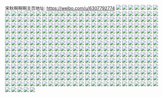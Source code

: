 宋秋啊啊啊主页地址: https://weibo.com/u/6307792774 
![](https://wx4.sinaimg.cn/mw2000/006SSR38ly1h9e455g9f7j32c03407wj.jpg) 
![](https://wx4.sinaimg.cn/mw2000/006SSR38ly1h9e457i3xqj32c0340qv6.jpg) 
![](https://wx4.sinaimg.cn/mw2000/006SSR38ly1h9e450nq7xj33402c07wm.jpg) 
![](https://wx4.sinaimg.cn/mw2000/006SSR38ly1h9e45chuwjj32c03401kx.jpg) 
![](https://wx4.sinaimg.cn/mw2000/006SSR38ly1h9e458zswuj32c0340hdu.jpg) 
![](https://wx4.sinaimg.cn/mw2000/006SSR38ly1h9e45f6gdbj32c0340npg.jpg) 
![](https://wx4.sinaimg.cn/mw2000/006SSR38ly1h9e45b69qlj32c0340kjm.jpg) 
![](https://wx4.sinaimg.cn/mw2000/006SSR38ly1h9e45hcrnrj32c03407wj.jpg) 
![](https://wx4.sinaimg.cn/mw2000/006SSR38ly1h9e3w0tefhj30wr1z01kx.jpg) 
![](https://wx4.sinaimg.cn/mw2000/006SSR38ly1h8z16u6wm4j329732k1kz.jpg) 
![](https://wx4.sinaimg.cn/mw2000/006SSR38ly1h8z16uli5dj30tp11512h.jpg) 
![](https://wx4.sinaimg.cn/mw2000/006SSR38ly1h8z16w8aqvj32c0340b2b.jpg) 
![](https://wx4.sinaimg.cn/mw2000/006SSR38ly1h8z1738pwqj32c03401kz.jpg) 
![](https://wx4.sinaimg.cn/mw2000/006SSR38ly1h8z16ws8osj31621kp1cw.jpg) 
![](https://wx4.sinaimg.cn/mw2000/006SSR38ly1h8z170pgt1j32c0340u0x.jpg) 
![](https://wx4.sinaimg.cn/mw2000/006SSR38ly1h8z171mu44j32c03407wh.jpg) 
![](https://wx4.sinaimg.cn/mw2000/006SSR38ly1h8z1758na5j32c0340b2b.jpg) 
![](https://wx4.sinaimg.cn/mw2000/006SSR38ly1h8z16pgbd8j32a231nx6q.jpg) 
![](https://wx4.sinaimg.cn/mw2000/006SSR38ly1h8pdci230dj30u014013l.jpg) 
![](https://wx4.sinaimg.cn/mw2000/006SSR38ly1h8pdch06fuj30u015idra.jpg) 
![](https://wx4.sinaimg.cn/mw2000/006SSR38ly1h8pdcievrzj30u0141n3m.jpg) 
![](https://wx4.sinaimg.cn/mw2000/006SSR38ly1h8pdcjg9qoj30u0140won.jpg) 
![](https://wx4.sinaimg.cn/mw2000/006SSR38ly1h87fea1r8hj32c0340u0z.jpg) 
![](https://wx4.sinaimg.cn/mw2000/006SSR38ly1h87fedv9dxj32c0340e83.jpg) 
![](https://wx4.sinaimg.cn/mw2000/006SSR38ly1h83rkcapzqj32c03401l0.jpg) 
![](https://wx4.sinaimg.cn/mw2000/006SSR38ly1h83rkg2nf4j32c0340x6p.jpg) 
![](https://wx4.sinaimg.cn/mw2000/006SSR38ly1h83rkmiuwvj32c03401kz.jpg) 
![](https://wx4.sinaimg.cn/mw2000/006SSR38ly1h83rli6naaj32c03401l0.jpg) 
![](https://wx4.sinaimg.cn/mw2000/006SSR38ly1h83rkhmrwyj32c0340x6p.jpg) 
![](https://wx4.sinaimg.cn/mw2000/006SSR38ly1h83rktjg8uj32c0340x6r.jpg) 
![](https://wx4.sinaimg.cn/mw2000/006SSR38ly1h83rlzasz1j32c03401l0.jpg) 
![](https://wx4.sinaimg.cn/mw2000/006SSR38ly1h81aml4zhfj30u014qtnc.jpg) 
![](https://wx4.sinaimg.cn/mw2000/006SSR38ly1h81amj637sj30u0151wta.jpg) 
![](https://wx4.sinaimg.cn/mw2000/006SSR38ly1h81amm2a8tj30u0140jzo.jpg) 
![](https://wx4.sinaimg.cn/mw2000/006SSR38ly1h81ammpyb9j30u0140q7u.jpg) 
![](https://wx4.sinaimg.cn/mw2000/006SSR38ly1h7jxb2er9xj32c03407wk.jpg) 
![](https://wx4.sinaimg.cn/mw2000/006SSR38ly1h73uys9twsj30u0140n05.jpg) 
![](https://wx4.sinaimg.cn/mw2000/006SSR38ly1h73uyvhttbj30u01417j8.jpg) 
![](https://wx4.sinaimg.cn/mw2000/006SSR38ly1h73uystnlwj30u0140gtp.jpg) 
![](https://wx4.sinaimg.cn/mw2000/006SSR38ly1h73uytu8n2j30u014048r.jpg) 
![](https://wx4.sinaimg.cn/mw2000/006SSR38ly1h73uyubr5xj30u0140dmd.jpg) 
![](https://wx4.sinaimg.cn/mw2000/006SSR38ly1h73uz12sibj30u016gaka.jpg) 
![](https://wx4.sinaimg.cn/mw2000/006SSR38ly1h73uyurqbcj30u014046p.jpg) 
![](https://wx4.sinaimg.cn/mw2000/006SSR38ly1h73uyrpuebj30u0140thj.jpg) 
![](https://wx4.sinaimg.cn/mw2000/006SSR38ly1h73uyvzk1wj30u0140dk3.jpg) 
![](https://wx4.sinaimg.cn/mw2000/006SSR38ly1h73uywmcpaj30u0140tkt.jpg) 
![](https://wx4.sinaimg.cn/mw2000/006SSR38ly1h73uyyicruj30u0140tjg.jpg) 
![](https://wx4.sinaimg.cn/mw2000/006SSR38ly1h73uytbz05j30u0140ajs.jpg) 
![](https://wx4.sinaimg.cn/mw2000/006SSR38ly1h70k4nwe72j32c0340zx5.jpg) 
![](https://wx4.sinaimg.cn/mw2000/006SSR38ly1h6y4yran69j32c0340b29.jpg) 
![](https://wx4.sinaimg.cn/mw2000/006SSR38ly1h6y4ytjkqjj32c033z7wl.jpg) 
![](https://wx4.sinaimg.cn/mw2000/006SSR38ly1h6y4yusar0j32c03404qq.jpg) 
![](https://wx4.sinaimg.cn/mw2000/006SSR38ly1h6y4yolhpmj32c0340u0z.jpg) 
![](https://wx4.sinaimg.cn/mw2000/006SSR38ly1h6y4yvybm7j32c03404cy.jpg) 
![](https://wx4.sinaimg.cn/mw2000/006SSR38ly1h6y4ylc957j31sc2dsnpe.jpg) 
![](https://wx4.sinaimg.cn/mw2000/006SSR38ly1h6y4yx51g0j32c0340dtt.jpg) 
![](https://wx4.sinaimg.cn/mw2000/006SSR38ly1h6y4ypxmo0j31sc2ds7wh.jpg) 
![](https://wx4.sinaimg.cn/mw2000/006SSR38ly1h6y4yy7gkhj32c0340k5s.jpg) 
![](https://wx4.sinaimg.cn/mw2000/006SSR38ly1h6y4yzgwu7j32c0340u0y.jpg) 
![](https://wx4.sinaimg.cn/mw2000/006SSR38ly1h6xkf8fdouj32c0340h2o.jpg) 
![](https://wx4.sinaimg.cn/mw2000/006SSR38ly1h6xkf3ea9kj32c0340b2c.jpg) 
![](https://wx4.sinaimg.cn/mw2000/006SSR38ly1h6xkf1dchwj32c0340tpz.jpg) 
![](https://wx4.sinaimg.cn/mw2000/006SSR38ly1h6xkf5bw0jj32c0340k9h.jpg) 
![](https://wx4.sinaimg.cn/mw2000/006SSR38ly1h6xkfar0qmj32372s94qq.jpg) 
![](https://wx4.sinaimg.cn/mw2000/006SSR38ly1h6xkeykn05j32c0340kjp.jpg) 
![](https://wx4.sinaimg.cn/mw2000/006SSR38ly1h6tjn7knphj30u0140gwv.jpg) 
![](https://wx4.sinaimg.cn/mw2000/006SSR38ly1h6tjn5kvaej30u01407dx.jpg) 
![](https://wx4.sinaimg.cn/mw2000/006SSR38ly1h6tjn8fox2j30u0140n2i.jpg) 
![](https://wx4.sinaimg.cn/mw2000/006SSR38ly1h6tjn6sc8tj30u0140aiv.jpg) 
![](https://wx4.sinaimg.cn/mw2000/006SSR38ly1h6tjn7ypkzj30u014046n.jpg) 
![](https://wx4.sinaimg.cn/mw2000/006SSR38ly1h6tjn77tkuj30u013zn4d.jpg) 
![](https://wx4.sinaimg.cn/mw2000/006SSR38ly1h6tjn55ro5j30u014p463.jpg) 
![](https://wx4.sinaimg.cn/mw2000/006SSR38ly1h6tjn927rqj30u0140ahd.jpg) 
![](https://wx4.sinaimg.cn/mw2000/006SSR38ly1h6tjn8rbygj30u0140497.jpg) 
![](https://wx4.sinaimg.cn/mw2000/006SSR38ly1h6lfxtfkp6j32c03407wl.jpg) 
![](https://wx4.sinaimg.cn/mw2000/006SSR38ly1h6lfxumaxmj32c0340gty.jpg) 
![](https://wx4.sinaimg.cn/mw2000/006SSR38ly1h6lfxwaev8j32c0340kdk.jpg) 
![](https://wx4.sinaimg.cn/mw2000/006SSR38ly1h6lfxx3pwwj32c0340129.jpg) 
![](https://wx4.sinaimg.cn/mw2000/006SSR38ly1h6lfxyczvij32c0340h43.jpg) 
![](https://wx4.sinaimg.cn/mw2000/006SSR38ly1h6lfy01asdj32c0340kjm.jpg) 
![](https://wx4.sinaimg.cn/mw2000/006SSR38ly1h6lfy1s54jj32c0340nmh.jpg) 
![](https://wx4.sinaimg.cn/mw2000/006SSR38ly1h6lfy2x92kj32c0340qv6.jpg) 
![](https://wx4.sinaimg.cn/mw2000/006SSR38ly1h6lfy4grlhj32c0340h1q.jpg) 
![](https://wx4.sinaimg.cn/mw2000/006SSR38ly1h6h0wlv1mkj32c034tnpe.jpg) 
![](https://wx4.sinaimg.cn/mw2000/006SSR38ly1h6h0ws0b5aj32c03401a8.jpg) 
![](https://wx4.sinaimg.cn/mw2000/006SSR38ly1h6h0y4oscmj32c0340x6q.jpg) 
![](https://wx4.sinaimg.cn/mw2000/006SSR38ly1h6h0y1tj52j32c035lh6g.jpg) 
![](https://wx4.sinaimg.cn/mw2000/006SSR38ly1h6h0xgputkj327s2wl1l0.jpg) 
![](https://wx4.sinaimg.cn/mw2000/006SSR38ly1h6h0y04mj9j32c03407tg.jpg) 
![](https://wx4.sinaimg.cn/mw2000/006SSR38ly1h6h0xp2jxbj32c03404qu.jpg) 
![](https://wx4.sinaimg.cn/mw2000/006SSR38ly1h6h0xstibpj329b2sn7wh.jpg) 
![](https://wx4.sinaimg.cn/mw2000/006SSR38ly1h6h0y7242nj32c03407wj.jpg) 
![](https://wx4.sinaimg.cn/mw2000/006SSR38ly1h6h0y8il3sj32c03404qr.jpg) 
![](https://wx4.sinaimg.cn/mw2000/006SSR38ly1h6h0yby22qj32c03404f6.jpg) 
![](https://wx4.sinaimg.cn/mw2000/006SSR38ly1h5orlblz12j31sc2dsx6p.jpg) 
![](https://wx4.sinaimg.cn/mw2000/006SSR38ly1h5orlai56yj31400u07fk.jpg) 
![](https://wx4.sinaimg.cn/mw2000/006SSR38ly1h4xalug80bj30u014mn71.jpg) 
![](https://wx4.sinaimg.cn/mw2000/006SSR38ly1h4xaluxowqj30u0140k14.jpg) 
![](https://wx4.sinaimg.cn/mw2000/006SSR38ly1h4xalvh6mfj30u0140thv.jpg) 
![](https://wx4.sinaimg.cn/mw2000/006SSR38ly1h4xalw0fp3j30u014sdp6.jpg) 
![](https://wx4.sinaimg.cn/mw2000/006SSR38ly1h4xalwyywfj30ei0kkgnh.jpg) 
![](https://wx4.sinaimg.cn/mw2000/006SSR38ly1h4xalwlmvdj30u01407ci.jpg) 
![](https://wx4.sinaimg.cn/mw2000/006SSR38ly1h4xaltwtawj30u0140gtd.jpg) 
![](https://wx4.sinaimg.cn/mw2000/006SSR38ly1h4xalxwlbaj30u0140gsn.jpg) 
![](https://wx4.sinaimg.cn/mw2000/006SSR38ly1h4xalyhcdxj30u0140jzs.jpg) 
![](https://wx4.sinaimg.cn/mw2000/006SSR38ly1h2bbarbd22j32dr35se83.jpg) 
![](https://wx4.sinaimg.cn/mw2000/006SSR38ly1h2bbajzzbyj32c0340b2a.jpg) 
![](https://wx4.sinaimg.cn/mw2000/006SSR38ly1h2bbanerbgj32c03407wj.jpg) 
![](https://wx4.sinaimg.cn/mw2000/006SSR38ly1h2bbah3z95j32c0340hdu.jpg) 
![](https://wx4.sinaimg.cn/mw2000/006SSR38ly1h2bbb5cd35j32c03404qr.jpg) 
![](https://wx4.sinaimg.cn/mw2000/006SSR38ly1h2bbbtsuulj32c0340qv6.jpg) 
![](https://wx4.sinaimg.cn/mw2000/006SSR38ly1h219erxajlj31sc2ds1ky.jpg) 
![](https://wx4.sinaimg.cn/mw2000/006SSR38ly1h219esskrnj31sc2dsqv5.jpg) 
![](https://wx4.sinaimg.cn/mw2000/006SSR38ly1h219et5vcpj30zk1benbs.jpg) 
![](https://wx4.sinaimg.cn/mw2000/006SSR38ly1h219er1scyj30zk1beap3.jpg) 
![](https://wx4.sinaimg.cn/mw2000/006SSR38ly1h219etet85j30zj1bdk05.jpg) 
![](https://wx4.sinaimg.cn/mw2000/006SSR38ly1h08gn9fq4nj314216jnbh.jpg) 
![](https://wx4.sinaimg.cn/mw2000/006SSR38ly1gzy0eo57y0j30u0143aip.jpg) 
![](https://wx4.sinaimg.cn/mw2000/006SSR38ly1gzy0epdbm1j30u01407dx.jpg) 
![](https://wx4.sinaimg.cn/mw2000/006SSR38ly1gzy0eq3m9nj30u014k47j.jpg) 
![](https://wx4.sinaimg.cn/mw2000/006SSR38ly1gzy0eqxk06j30u01417ck.jpg) 
![](https://wx4.sinaimg.cn/mw2000/006SSR38ly1gzy0engnn1j30u0140dok.jpg) 
![](https://wx4.sinaimg.cn/mw2000/006SSR38ly1gzy0ers5rlj30u014fgtz.jpg) 
![](https://wx4.sinaimg.cn/mw2000/006SSR38ly1gwcs5oqmxvj329s312b2b.jpg) 
![](https://wx4.sinaimg.cn/mw2000/006SSR38ly1gwcs5qtnkyj32923027wj.jpg) 
![](https://wx4.sinaimg.cn/mw2000/006SSR38ly1gwcs5th8qnj32c03407wj.jpg) 
![](https://wx4.sinaimg.cn/mw2000/006SSR38ly1gwcs5vcc72j32cs2cs4qq.jpg) 
![](https://wx4.sinaimg.cn/mw2000/006SSR38ly1gwcs5xpsbrj32c0340qv7.jpg) 
![](https://wx4.sinaimg.cn/mw2000/006SSR38ly1gwcs6102m3j32c03407wj.jpg) 
![](https://wx4.sinaimg.cn/mw2000/006SSR38ly1gwcs63frgij33402c0kjm.jpg) 
![](https://wx4.sinaimg.cn/mw2000/006SSR38ly1gwcs65qqr8j32b92z9hdu.jpg) 
![](https://wx4.sinaimg.cn/mw2000/006SSR38ly1gwcs67lhvgj33402c04qr.jpg) 
![](https://wx4.sinaimg.cn/mw2000/006SSR38ly1gwc81nutr9j30u0140qf0.jpg) 
![](https://wx4.sinaimg.cn/mw2000/006SSR38ly1gvstt4uo4bj30u0140th1.jpg) 
![](https://wx4.sinaimg.cn/mw2000/006SSR38ly1gvstt9vu26j30u0140do3.jpg) 
![](https://wx4.sinaimg.cn/mw2000/006SSR38ly1gts0lh72iej32c0340qv8.jpg) 
![](https://wx4.sinaimg.cn/mw2000/006SSR38ly1gts0m0rn4qj32c0340qv6.jpg) 
![](https://wx4.sinaimg.cn/mw2000/006SSR38ly1gts0ltsj2rj320o2ovhdt.jpg) 
![](https://wx4.sinaimg.cn/mw2000/006SSR38ly1gts0lmo7m3j32c0340qv7.jpg) 
![](https://wx4.sinaimg.cn/mw2000/006SSR38ly1gts0lvwcxlj32c02c0e82.jpg) 
![](https://wx4.sinaimg.cn/mw2000/006SSR38ly1gts0lspeaxj32c0341e85.jpg) 
![](https://wx4.sinaimg.cn/mw2000/006SSR38ly1gts0lxkj5gj32c0340kjm.jpg) 
![](https://wx4.sinaimg.cn/mw2000/006SSR38ly1gts0la74cej32c031bnpf.jpg) 
![](https://wx4.sinaimg.cn/mw2000/006SSR38ly1gts0lyzeamj32c03404qq.jpg) 
![](https://wx4.sinaimg.cn/mw2000/006SSR38ly1gt2ah2jflej30u0140qb5.jpg) 
![](https://wx4.sinaimg.cn/mw2000/006SSR38ly1gt2ah10dgyj30u0140k0f.jpg) 
![](https://wx4.sinaimg.cn/mw2000/006SSR38ly1gt2ah3o36nj30u01407cc.jpg) 
![](https://wx4.sinaimg.cn/mw2000/006SSR38ly1gt2ah53umzj30u0140jzb.jpg) 
![](https://wx4.sinaimg.cn/mw2000/006SSR38ly1gspg378asej32bz3407wi.jpg) 
![](https://wx4.sinaimg.cn/mw2000/006SSR38ly1gspg31pq7xj32c0341kjm.jpg) 
![](https://wx4.sinaimg.cn/mw2000/006SSR38ly1gspg3gzemcj32c0340kjn.jpg) 
![](https://wx4.sinaimg.cn/mw2000/006SSR38ly1gspg3nk9rdj32a1340npe.jpg) 
![](https://wx4.sinaimg.cn/mw2000/006SSR38ly1gs61wkzkhpj30u0141na2.jpg) 
![](https://wx4.sinaimg.cn/mw2000/006SSR38ly1grprnlv72oj31xv2fce81.jpg) 
![](https://wx4.sinaimg.cn/mw2000/006SSR38ly1grprnnckq7j31r02c2hdu.jpg) 
![](https://wx4.sinaimg.cn/mw2000/006SSR38ly1grprnomkpwj31yr2mcx6q.jpg) 
![](https://wx4.sinaimg.cn/mw2000/006SSR38ly1grprnpvmumj31r02c0qv5.jpg) 
![](https://wx4.sinaimg.cn/mw2000/006SSR38ly1grprnr3lbnj31v72c0npe.jpg) 
![](https://wx4.sinaimg.cn/mw2000/006SSR38ly1grprnsjq6hj31sj28o1kz.jpg) 
![](https://wx4.sinaimg.cn/mw2000/006SSR38ly1grmbxo4whqj32c02c01l0.jpg) 
![](https://wx4.sinaimg.cn/mw2000/006SSR38ly1grmbx91q18j31vv1s6kjl.jpg) 
![](https://wx4.sinaimg.cn/mw2000/006SSR38ly1grmbx7rzrpj32c0340npg.jpg) 
![](https://wx4.sinaimg.cn/mw2000/006SSR38ly1grmbxb90myj32bz340npf.jpg) 
![](https://wx4.sinaimg.cn/mw2000/006SSR38ly1grmbxq9q69j32c02c0x6q.jpg) 
![](https://wx4.sinaimg.cn/mw2000/006SSR38ly1grmbxdutjvj32c0340b2c.jpg) 
![](https://wx4.sinaimg.cn/mw2000/006SSR38ly1grmbximb5rj32c0340nph.jpg) 
![](https://wx4.sinaimg.cn/mw2000/006SSR38ly1grmbxljstej32c02c0kjn.jpg) 
![](https://wx4.sinaimg.cn/mw2000/006SSR38ly1grmbxsftpfj32c02c0x6q.jpg) 
![](https://wx4.sinaimg.cn/mw2000/006SSR38ly1gre9nkzl9wj30vc0vdn3h.jpg) 
![](https://wx4.sinaimg.cn/mw2000/006SSR38ly1gre9nd39bkj32bz2c07wi.jpg) 
![](https://wx4.sinaimg.cn/mw2000/006SSR38ly1gre9n2mv9xj32c02c0hdu.jpg) 
![](https://wx4.sinaimg.cn/mw2000/006SSR38ly1gre9nk34tij32c02c0b2b.jpg) 
![](https://wx4.sinaimg.cn/mw2000/006SSR38ly1grc116iwfzj30u0141gr4.jpg) 
![](https://wx4.sinaimg.cn/mw2000/006SSR38ly1grc111ghbhj32c02c0x6p.jpg) 
![](https://wx4.sinaimg.cn/mw2000/006SSR38ly1grc12tn4w7j32bc2bbe88.jpg) 
![](https://wx4.sinaimg.cn/mw2000/006SSR38ly1grc114nognj32bc2bce82.jpg) 
![](https://wx4.sinaimg.cn/mw2000/006SSR38ly1grc12uf93zj30u00vcdnt.jpg) 
![](https://wx4.sinaimg.cn/mw2000/006SSR38ly1grc12j1pljj32c02c0hdu.jpg) 
![](https://wx4.sinaimg.cn/mw2000/006SSR38ly1grc12vmbaoj30qk0q0n5s.jpg) 
![](https://wx4.sinaimg.cn/mw2000/006SSR38ly1grc10zvvajj32c02c1qv5.jpg) 
![](https://wx4.sinaimg.cn/mw2000/006SSR38ly1grc130bgimj32c0340hdt.jpg) 
![](https://wx4.sinaimg.cn/mw2000/006SSR38ly1gr1jzll5g9j32c02c04qq.jpg) 
![](https://wx4.sinaimg.cn/mw2000/006SSR38ly1gqap0ee4upj32751od7wi.jpg) 
![](https://wx4.sinaimg.cn/mw2000/006SSR38ly1gqap0gbti8j31qi2bdnpe.jpg) 
![](https://wx4.sinaimg.cn/mw2000/006SSR38ly1gqap0lo04vj31qj2bdnpf.jpg) 
![](https://wx4.sinaimg.cn/mw2000/006SSR38ly1gqap0cj4yjj31qi2bcu0y.jpg) 
![](https://wx4.sinaimg.cn/mw2000/006SSR38ly1gqap0o6o8uj31ql1qle82.jpg) 
![](https://wx4.sinaimg.cn/mw2000/006SSR38ly1gqap0izh5rj31qi2bcb2a.jpg) 
![](https://wx4.sinaimg.cn/mw2000/006SSR38ly1gqap0q3iiwj32bc1qle82.jpg) 
![](https://wx4.sinaimg.cn/mw2000/006SSR38ly1gqap0sk6kaj31qi2bce82.jpg) 
![](https://wx4.sinaimg.cn/mw2000/006SSR38ly1gqap0vvgcjj31qi2bcnpg.jpg) 
![](https://wx4.sinaimg.cn/mw2000/006SSR38ly1gpj41vwg8pj30u0140qgq.jpg) 
![](https://wx4.sinaimg.cn/mw2000/006SSR38ly1gpj41spyxfj30u0140ngh.jpg) 
![](https://wx4.sinaimg.cn/mw2000/006SSR38ly1gpj41uq3y8j30u01407ku.jpg) 
![](https://wx4.sinaimg.cn/mw2000/006SSR38ly1gpj41qg1c5j30u00u0qj6.jpg) 
![](https://wx4.sinaimg.cn/mw2000/006SSR38ly1gpgq0ztgcij30u01487ea.jpg) 
![](https://wx4.sinaimg.cn/mw2000/006SSR38ly1gpgq0ym28pj30u0140nak.jpg) 
![](https://wx4.sinaimg.cn/mw2000/006SSR38ly1gpgq11dalbj30u0140wqj.jpg) 
![](https://wx4.sinaimg.cn/mw2000/006SSR38ly1gpgq122yg6j30u0140wo7.jpg) 
![](https://wx4.sinaimg.cn/mw2000/006SSR38ly1gpgq14jvh4j30u0140qbv.jpg) 
![](https://wx4.sinaimg.cn/mw2000/006SSR38ly1gpgq12nz81j30u013zqdb.jpg) 
![](https://wx4.sinaimg.cn/mw2000/006SSR38ly1gpgq13sb1kj30u014012d.jpg) 
![](https://wx4.sinaimg.cn/mw2000/006SSR38ly1gpgq136nb0j30u0149nel.jpg) 
![](https://wx4.sinaimg.cn/mw2000/006SSR38ly1gpgq144geuj30u0140dn4.jpg) 
![](https://wx4.sinaimg.cn/mw2000/006SSR38ly1gpf6kuguuej32472uru0x.jpg) 
![](https://wx4.sinaimg.cn/mw2000/006SSR38ly1gpf6kvuldsj32c0340b2a.jpg) 
![](https://wx4.sinaimg.cn/mw2000/006SSR38ly1gpf6kwvbnvj30u0140k1s.jpg) 
![](https://wx4.sinaimg.cn/mw2000/006SSR38ly1gpf6kxul7kj32c03404qq.jpg) 
![](https://wx4.sinaimg.cn/mw2000/006SSR38ly1gpf6l6i0mjj32c0340u0z.jpg) 
![](https://wx4.sinaimg.cn/mw2000/006SSR38ly1gpf6l7t2qej30u00sq10r.jpg) 
![](https://wx4.sinaimg.cn/mw2000/006SSR38ly1gpf6ktgu91j32c02c0x6p.jpg) 
![](https://wx4.sinaimg.cn/mw2000/006SSR38ly1gpf6lgo253j32c0340e82.jpg) 
![](https://wx4.sinaimg.cn/mw2000/006SSR38ly1gpf6lj5ofzj33402c07wi.jpg) 
![](https://wx4.sinaimg.cn/mw2000/006SSR38ly1go3e5l42hzj30u01407fp.jpg) 
![](https://wx4.sinaimg.cn/mw2000/006SSR38ly1go3e5k0t8mj30u0140tke.jpg) 
![](https://wx4.sinaimg.cn/mw2000/006SSR38ly1go3e5lqoqmj30u011htkk.jpg) 
![](https://wx4.sinaimg.cn/mw2000/006SSR38ly1go3e5oo9bmj30u0140amf.jpg) 
![](https://wx4.sinaimg.cn/mw2000/006SSR38ly1go3e5r88wdj30u013zth7.jpg) 
![](https://wx4.sinaimg.cn/mw2000/006SSR38ly1go3e5pzn3rj30u0140ake.jpg) 
![](https://wx4.sinaimg.cn/mw2000/006SSR38ly1go3e5synwfj30u0140dpf.jpg) 
![](https://wx4.sinaimg.cn/mw2000/006SSR38ly1go3e5tmzoej30u0140aly.jpg) 
![](https://wx4.sinaimg.cn/mw2000/006SSR38ly1go3e5u90gxj30u0140wr4.jpg) 
![](https://wx4.sinaimg.cn/mw2000/006SSR38ly1gnned8qw0gj322o341npe.jpg) 
![](https://wx4.sinaimg.cn/mw2000/006SSR38ly1gmmi6hlzfij32rf1yghdu.jpg) 
![](https://wx4.sinaimg.cn/mw2000/006SSR38ly1gmhvixxp67j30u01404ca.jpg) 
![](https://wx4.sinaimg.cn/mw2000/006SSR38ly1gmhviwth48j30u00u0akc.jpg) 
![](https://wx4.sinaimg.cn/mw2000/006SSR38ly1gmhviyuivgj30u00u0gv6.jpg) 
![](https://wx4.sinaimg.cn/mw2000/006SSR38ly1gmax0fwd2yj33402c0npd.jpg) 
![](https://wx4.sinaimg.cn/mw2000/006SSR38ly1gmax0eb8obj33322bab2a.jpg) 
![](https://wx4.sinaimg.cn/mw2000/006SSR38ly1gll6p3t3iij32c02c07wi.jpg) 
![](https://wx4.sinaimg.cn/mw2000/006SSR38ly1gll6p60v5ej32ba333e82.jpg) 
![](https://wx4.sinaimg.cn/mw2000/006SSR38ly1gll6p7h9bpj32bb33mqv6.jpg) 
![](https://wx4.sinaimg.cn/mw2000/006SSR38ly1gll6p2lmekj32bb37ab2a.jpg) 
![](https://wx4.sinaimg.cn/mw2000/006SSR38ly1gknwlkg1eqj30tk0tkdlk.jpg) 
![](https://wx4.sinaimg.cn/mw2000/006SSR38ly1gknwlnpmb8j32c02c07wj.jpg) 
![](https://wx4.sinaimg.cn/mw2000/006SSR38ly1gknwlof6daj30qc0qc774.jpg) 
![](https://wx4.sinaimg.cn/mw2000/006SSR38ly1gknwlsk0ghj32c0340npg.jpg) 
![](https://wx4.sinaimg.cn/mw2000/006SSR38ly1gknwlvjtrwj32c0340e83.jpg) 
![](https://wx4.sinaimg.cn/mw2000/006SSR38ly1gknwljxrdlj33402c0hdv.jpg) 
![](https://wx4.sinaimg.cn/mw2000/006SSR38ly1gknwlxoab4j32c03407wj.jpg) 
![](https://wx4.sinaimg.cn/mw2000/006SSR38ly1gknwly6rsej30v915648b.jpg) 
![](https://wx4.sinaimg.cn/mw2000/006SSR38ly1gknwm051sxj32c0340x6p.jpg) 
![](https://wx4.sinaimg.cn/mw2000/006SSR38ly1gjrgg7qooyj32802yoe83.jpg) 
![](https://wx4.sinaimg.cn/mw2000/006SSR38ly1gjrgg8v9edj32c0350e83.jpg) 
![](https://wx4.sinaimg.cn/mw2000/006SSR38ly1gjrgga4mi2j328k2zgb2b.jpg) 
![](https://wx4.sinaimg.cn/mw2000/006SSR38ly1gjrgg6an0ej33402c0kj4.jpg) 
![](https://wx4.sinaimg.cn/mw2000/006SSR38ly1gjrggcdnr2j330u29mb2b.jpg) 
![](https://wx4.sinaimg.cn/mw2000/006SSR38ly1gjrggb3w3lj32c0340u0y.jpg) 
![](https://wx4.sinaimg.cn/mw2000/006SSR38ly1gjrggdd6erj32c0340hdu.jpg) 
![](https://wx4.sinaimg.cn/mw2000/006SSR38ly1gjrgge9gruj32c03401ky.jpg) 
![](https://wx4.sinaimg.cn/mw2000/006SSR38ly1gjrggfb9amj33402c07wi.jpg) 
![](https://wx4.sinaimg.cn/mw2000/006SSR38ly1gjrgggj3dcj33402c0kjl.jpg) 
![](https://wx4.sinaimg.cn/mw2000/006SSR38ly1gjh7awbyi5j33402c0kjo.jpg) 
![](https://wx4.sinaimg.cn/mw2000/006SSR38ly1gjh7ayiwhuj32782xnu0z.jpg) 
![](https://wx4.sinaimg.cn/mw2000/006SSR38ly1gjh7b02k0wj32c02c07wj.jpg) 
![](https://wx4.sinaimg.cn/mw2000/006SSR38ly1gjh7b2epe8j328b2z2npf.jpg) 
![](https://wx4.sinaimg.cn/mw2000/006SSR38ly1gjguu1q8ryj329v321x6p.jpg) 
![](https://wx4.sinaimg.cn/mw2000/006SSR38ly1gjguu29bplj30vb13u111.jpg) 
![](https://wx4.sinaimg.cn/mw2000/006SSR38ly1gjguu09zmkj325o2t2x6r.jpg) 
![](https://wx4.sinaimg.cn/mw2000/006SSR38ly1gjguu3oze9j325i2vbe82.jpg) 
![](https://wx4.sinaimg.cn/mw2000/006SSR38ly1giyavos6rcj30u0140dtw.jpg) 
![](https://wx4.sinaimg.cn/mw2000/006SSR38ly1gix794n6ksj32c034okjm.jpg) 
![](https://wx4.sinaimg.cn/mw2000/006SSR38ly1gix78xneeqj30vc15sgxc.jpg) 
![](https://wx4.sinaimg.cn/mw2000/006SSR38ly1gix78zeztoj32c0340u10.jpg) 
![](https://wx4.sinaimg.cn/mw2000/006SSR38ly1gix790d4rpj32c0340e82.jpg) 
![](https://wx4.sinaimg.cn/mw2000/006SSR38ly1gix78y0ygwj315917mnie.jpg) 
![](https://wx4.sinaimg.cn/mw2000/006SSR38ly1gix790u01yj33402c0h8k.jpg) 
![](https://wx4.sinaimg.cn/mw2000/006SSR38ly1gix792m3pyj32c0354e82.jpg) 
![](https://wx4.sinaimg.cn/mw2000/006SSR38ly1gix795wm67j33402c0qv5.jpg) 
![](https://wx4.sinaimg.cn/mw2000/006SSR38ly1gix793skiij32c034we82.jpg) 
![](https://wx4.sinaimg.cn/mw2000/006SSR38ly1gijn9dz98hj31400u07ge.jpg) 
![](https://wx4.sinaimg.cn/mw2000/006SSR38ly1gi5pim1fkvj30u00u0gtq.jpg) 
![](https://wx4.sinaimg.cn/mw2000/006SSR38ly1gi0k1r8wg0j32b931re82.jpg) 
![](https://wx4.sinaimg.cn/mw2000/006SSR38ly1gi0k1ubavij32eo32iu0y.jpg) 
![](https://wx4.sinaimg.cn/mw2000/006SSR38ly1gi0k1w065fj32uk2apb2a.jpg) 
![](https://wx4.sinaimg.cn/mw2000/006SSR38ly1gi0k1xywm9j32c0340x6p.jpg) 
![](https://wx4.sinaimg.cn/mw2000/006SSR38ly1ghy9kxcuogj30u0140k02.jpg) 
![](https://wx4.sinaimg.cn/mw2000/006SSR38ly1ghxoshk6okj329g32e7wi.jpg) 
![](https://wx4.sinaimg.cn/mw2000/006SSR38ly1ghxoskd4txj32c030d7wj.jpg) 
![](https://wx4.sinaimg.cn/mw2000/006SSR38ly1ghxoslq13cj32c0340u0x.jpg) 
![](https://wx4.sinaimg.cn/mw2000/006SSR38ly1ghxosnl1gkj33402c07wi.jpg) 
![](https://wx4.sinaimg.cn/mw2000/006SSR38ly1ghxosoubkuj329w350hdt.jpg) 
![](https://wx4.sinaimg.cn/mw2000/006SSR38gy1ghtun73u9vj33402c01ky.jpg) 
![](https://wx4.sinaimg.cn/mw2000/006SSR38gy1ghtun9fb0lj33402c0b2a.jpg) 
![](https://wx4.sinaimg.cn/mw2000/006SSR38gy1ghtunbwoxwj32c0340hdu.jpg) 
![](https://wx4.sinaimg.cn/mw2000/006SSR38gy1ghtuneej9fj33402c0qv6.jpg) 
![](https://wx4.sinaimg.cn/mw2000/006SSR38gy1ghtungm4xaj33402c0qv6.jpg) 
![](https://wx4.sinaimg.cn/mw2000/006SSR38gy1ghtun4wp2aj32c0340npd.jpg) 
![](https://wx4.sinaimg.cn/mw2000/006SSR38gy1ghtunip293j33402c0b2a.jpg) 
![](https://wx4.sinaimg.cn/mw2000/006SSR38gy1ghtunl38ebj33402c0b2a.jpg) 
![](https://wx4.sinaimg.cn/mw2000/006SSR38gy1ghtunnqiy9j33402c0npe.jpg) 
![](https://wx4.sinaimg.cn/mw2000/006SSR38gy1ghtunpwe1pj32c02c0u0y.jpg) 
![](https://wx4.sinaimg.cn/mw2000/006SSR38gy1ghtk9a0fmlj334026jb2a.jpg) 
![](https://wx4.sinaimg.cn/mw2000/006SSR38gy1ghsnjz9389j30u00u0gvh.jpg) 
![](https://wx4.sinaimg.cn/mw2000/006SSR38gy1ghqrbso0lvj31400u07jp.jpg) 
![](https://wx4.sinaimg.cn/mw2000/006SSR38gy1ghqgmay1y6j30u0140aku.jpg) 
![](https://wx4.sinaimg.cn/mw2000/006SSR38ly1ghmuofkhxoj30u00u0wkk.jpg) 
![](https://wx4.sinaimg.cn/mw2000/006SSR38ly1ghmuog11lpj30u00u0wkb.jpg) 
![](https://wx4.sinaimg.cn/mw2000/006SSR38ly1ghkgjpd4i0j30mi0rqakh.jpg) 
![](https://wx4.sinaimg.cn/mw2000/006SSR38ly1ghi4foddmoj30u014j7h4.jpg) 
![](https://wx4.sinaimg.cn/mw2000/006SSR38ly1ghi4fqnzy1j30u0140dqc.jpg) 
![](https://wx4.sinaimg.cn/mw2000/006SSR38ly1ghi4fllylbj30u0140dnk.jpg) 
![](https://wx4.sinaimg.cn/mw2000/006SSR38ly1ghi4ftb7wuj30u014mgu5.jpg) 
![](https://wx4.sinaimg.cn/mw2000/006SSR38ly1ghi4fvbmx5j30u014raj7.jpg) 
![](https://wx4.sinaimg.cn/mw2000/006SSR38ly1ghgr1vjgxvj315s0vc7k8.jpg) 
![](https://wx4.sinaimg.cn/mw2000/006SSR38ly1ghgdneimcej32bb2l1qv6.jpg) 
![](https://wx4.sinaimg.cn/mw2000/006SSR38ly1ghgdnbdutxj32c03401kz.jpg) 
![](https://wx4.sinaimg.cn/mw2000/006SSR38ly1ghgdjd6cqqj313u0tuhdt.jpg) 
![](https://wx4.sinaimg.cn/mw2000/006SSR38ly1ghgdjfil7sj33402c0npd.jpg) 
![](https://wx4.sinaimg.cn/mw2000/006SSR38ly1ghgdjh4lboj33402c0x6p.jpg) 
![](https://wx4.sinaimg.cn/mw2000/006SSR38ly1ghgdjj20pzj33402c04qq.jpg) 
![](https://wx4.sinaimg.cn/mw2000/006SSR38ly1gesf2kwqanj32c02c0npe.jpg) 
![](https://wx4.sinaimg.cn/mw2000/006SSR38ly1gb57wzyt0uj31z42yox6p.jpg) 
![](https://wx4.sinaimg.cn/mw2000/006SSR38ly1g43e0g014uj333y2ezb2b.jpg) 
![](https://wx4.sinaimg.cn/mw2000/006SSR38ly1g43e0i4n5pj315s0vc1bb.jpg) 
![](https://wx4.sinaimg.cn/mw2000/006SSR38ly1g43e0nenkvj333z2dsx6q.jpg) 
![](https://wx4.sinaimg.cn/mw2000/006SSR38ly1g43e0rj2x5j333z2gkx6q.jpg) 
![](https://wx4.sinaimg.cn/mw2000/006SSR38ly1g43e0yidrij33402c0hdv.jpg) 
![](https://wx4.sinaimg.cn/mw2000/006SSR38ly1g43e13molmj32ba340x6q.jpg) 
![](https://wx4.sinaimg.cn/mw2000/006SSR38ly1g43e18a010j32bk3407wi.jpg) 
![](https://wx4.sinaimg.cn/mw2000/006SSR38ly1g43e1c75bmj33402c0qv6.jpg) 
![](https://wx4.sinaimg.cn/mw2000/006SSR38ly1g43e1j8uj2j33402c0npe.jpg) 
![](https://wx4.sinaimg.cn/mw2000/006SSR38ly1g0d8mvoenoj30rs0kutv8.jpg) 
![](https://wx4.sinaimg.cn/mw2000/006SSR38ly1g0d8nj8gltj30rs0kuwjx.jpg) 
![](https://wx4.sinaimg.cn/mw2000/006SSR38ly1g0d8mxg8lrj30rs0kuwme.jpg) 
![](https://wx4.sinaimg.cn/mw2000/006SSR38ly1g0d8ni8g1bj30rs0kunen.jpg) 
![](https://wx4.sinaimg.cn/mw2000/006SSR38ly1g0547opjidj31o027zx6r.jpg) 
![](https://wx4.sinaimg.cn/mw2000/006SSR38ly1g0547q0jb6j31o027zkjl.jpg) 
![](https://wx4.sinaimg.cn/mw2000/006SSR38ly1fzybvlxjlcj30rs2snb29.jpg) 
![](https://wx4.sinaimg.cn/mw2000/006SSR38ly1fzybvmlgfej30rs15otm2.jpg) 
![](https://wx4.sinaimg.cn/mw2000/006SSR38ly1fzybvo43ybj30rs33ckjl.jpg) 
![](https://wx4.sinaimg.cn/mw2000/006SSR38ly1fzybvos4f0j30u0146qg3.jpg) 
![](https://wx4.sinaimg.cn/mw2000/006SSR38ly1fzybvjj93wj31400u0n78.jpg) 
![](https://wx4.sinaimg.cn/mw2000/006SSR38ly1fzybvpnvbmj31400u0al7.jpg) 
![](https://wx4.sinaimg.cn/mw2000/006SSR38ly1fzybvq612uj30rs24x7l5.jpg) 
![](https://wx4.sinaimg.cn/mw2000/006SSR38ly1fzybvrnxxhj30rs4p0x6p.jpg) 
![](https://wx4.sinaimg.cn/mw2000/006SSR38ly1fzybvsn7nqj30rs163qot.jpg) 

